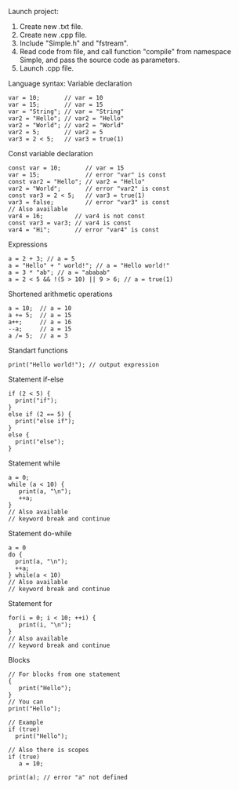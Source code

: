Launch project:
1. Create new .txt file.
2. Create new .cpp file.
3. Include "Simple.h" and "fstream".
4. Read code from file, and call function "compile" from namespace Simple, and pass the source code as parameters.
5. Launch .cpp file.

Language syntax:
Variable declaration
```
var = 10;       // var = 10
var = 15;       // var = 15
var = "String"; // var = "String"
var2 = "Hello"; // var2 = "Hello"
var2 = "World"; // var2 = "World"
var2 = 5;       // var2 = 5
var3 = 2 < 5;   // var3 = true(1)
```
Const variable declaration
```
const var = 10;       // var = 15
var = 15;             // error "var" is const
const var2 = "Hello"; // var2 = "Hello"
var2 = "World";       // error "var2" is const
const var3 = 2 < 5;   // var3 = true(1)
var3 = false;         // error "var3" is const
// Also available
var4 = 16;         // var4 is not const
const var3 = var3; // var4 is const
var4 = "Hi";       // error "var4" is const
```
Expressions
```
a = 2 + 3; // a = 5
a = "Hello" + " world!"; // a = "Hello world!"
a = 3 * "ab"; // a = "ababab"
a = 2 < 5 && !(5 > 10) || 9 > 6; // a = true(1)
```
Shortened arithmetic operations
```
a = 10;  // a = 10
a += 5;  // a = 15
a++;     // a = 16
--a;     // a = 15
a /= 5;  // a = 3
```
Standart functions
```
print("Hello world!"); // output expression
```
Statement if-else
```
if (2 < 5) {
  print("if");
}
else if (2 == 5) {
  print("else if");
}
else {
  print("else");
}
```
Statement while
```
a = 0;
while (a < 10) {
   print(a, "\n");
   ++a;
}
// Also available
// keyword break and continue
```
Statement do-while
```
a = 0
do {
  print(a, "\n");
  ++a;
} while(a < 10)
// Also available
// keyword break and continue
```
Statement for
```
for(i = 0; i < 10; ++i) {
   print(i, "\n");
}
// Also available
// keyword break and continue
```
Blocks
```
// For blocks from one statement
{
   print("Hello");
}
// You can
print("Hello");

// Example
if (true)
  print("Hello");

// Also there is scopes
if (true) 
   a = 10;

print(a); // error "a" not defined
```


